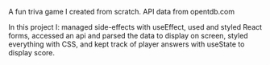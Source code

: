 A fun triva game I created from scratch. API data from opentdb.com

In this project I: managed side-effects with useEffect, used and styled React forms, accessed an api and parsed the data to display on screen, styled everything with CSS, and kept track of player answers with useState to display score. 